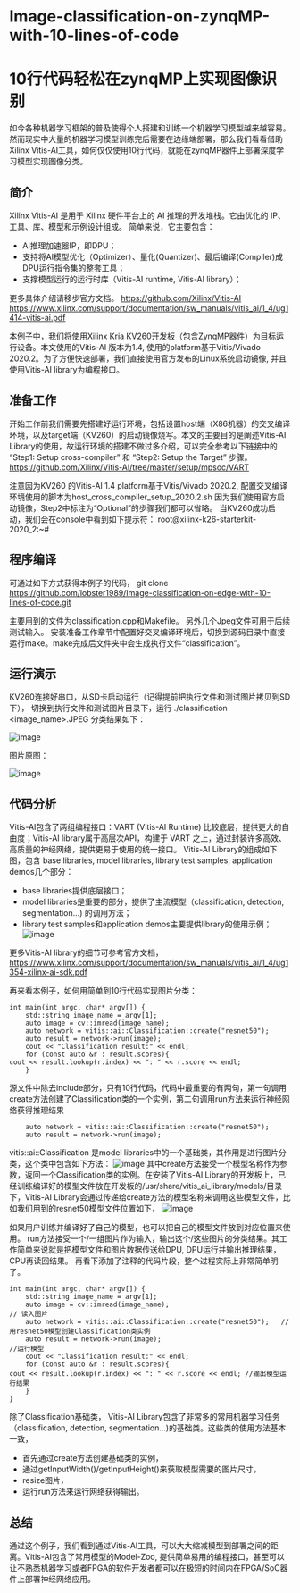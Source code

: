 # Image-classification-on-zynqMP-with-10-lines-of-code
# 10行代码轻松在zynqMP上实现图像识别

如今各种机器学习框架的普及使得个人搭建和训练一个机器学习模型越来越容易。然而现实中大量的机器学习模型训练完后需要在边缘端部署，那么我们看看借助Xilinx Vitis-AI工具，如何仅仅使用10行代码，就能在zynqMP器件上部署深度学习模型实现图像分类。
 
## 简介
Xilinx Vitis-AI 是用于 Xilinx 硬件平台上的 AI 推理的开发堆栈。它由优化的 IP、工具、库、模型和示例设计组成。
 简单来说，它主要包含：
* AI推理加速器IP，即DPU；
* 支持将AI模型优化（Optimizer）、量化(Quantizer)、最后编译(Compiler)成DPU运行指令集的整套工具；
* 支撑模型运行的运行时库（Vitis-AI runtime, Vitis-AI library）；
 
 
更多具体介绍请移步官方文档。
https://github.com/Xilinx/Vitis-AI
https://www.xilinx.com/support/documentation/sw_manuals/vitis_ai/1_4/ug1414-vitis-ai.pdf
 
本例子中，我们将使用Xilinx Kria KV260开发板（包含ZynqMP器件）为目标运行设备。本文使用的Vitis-AI 版本为1.4, 使用的platform基于Vitis/Vivado 2020.2。为了方便快速部署，我们直接使用官方发布的Linux系统启动镜像, 并且使用Vitis-AI library为编程接口。 
 
## 准备工作
开始工作前我们需要先搭建好运行环境，包括设置host端（X86机器）的交叉编译环境，以及target端（KV260）的启动镜像烧写。本文的主要目的是阐述Vitis-AI Library的使用，故运行环境的搭建不做过多介绍，可以完全参考以下链接中的 “Step1: Setup cross-compiler” 和 “Step2: Setup the Target” 步骤。
https://github.com/Xilinx/Vitis-AI/tree/master/setup/mpsoc/VART

注意因为KV260 的Vitis-AI 1.4 platform基于Vitis/Vivado 2020.2, 配置交叉编译环境使用的脚本为host_cross_compiler_setup_2020.2.sh
因为我们使用官方启动镜像，Step2中标注为“Optional”的步骤我们都可以省略。
当KV260成功启动，我们会在console中看到如下提示符：
root@xilinx-k26-starterkit-2020_2:~#
 
## 程序编译
可通过如下方式获得本例子的代码，
git clone https://github.com/lobster1989/Image-classification-on-edge-with-10-lines-of-code.git

主要用到的文件为classification.cpp和Makefile。 另外几个Jpeg文件可用于后续测试输入。
安装准备工作章节中配置好交叉编译环境后，切换到源码目录中直接运行make。make完成后文件夹中会生成执行文件“classification”。
 
## 运行演示
KV260连接好串口，从SD卡启动运行（记得提前把执行文件和测试图片拷贝到SD下），
切换到执行文件和测试图片目录下，运行 ./classification <image_name>.JPEG
分类结果如下：

![image](https://github.com/lobster1989/Image-classification-on-edge-with-10-lines-of-code/blob/master/readme_pictures/run_test.png)

图片原图：

![image](https://github.com/lobster1989/Image-classification-on-edge-with-10-lines-of-code/blob/master/test_pictures/003.JPEG)
 
## 代码分析
Vitis-AI包含了两组编程接口：VART (Vitis-AI Runtime) 比较底层，提供更大的自由度；Vitis-AI library属于高层次API，构建于 VART 之上，通过封装许多高效、高质量的神经网络，提供更易于使用的统一接口。 
Vitis-AI Library的组成如下图，包含 base libraries, model libraries, library test samples, application demos几个部分：
* base libraries提供底层接口；
* model libraries是重要的部分，提供了主流模型（classification, detection, segmentation…) 的调用方法；
* library test samples和application demos主要提供library的使用示例；
![image](https://github.com/lobster1989/Image-classification-on-edge-with-10-lines-of-code/blob/master/readme_pictures/vai%20lib.png)
 
更多Vitis-AI library的细节可参考官方文档，
https://www.xilinx.com/support/documentation/sw_manuals/vitis_ai/1_4/ug1354-xilinx-ai-sdk.pdf
 
再来看本例子，如何用简单到10行代码实现图片分类：
```
int main(int argc, char* argv[]) {
    std::string image_name = argv[1];
    auto image = cv::imread(image_name);
    auto network = vitis::ai::Classification::create("resnet50");
    auto result = network->run(image);
    cout << "Classification result:" << endl; 
    for (const auto &r : result.scores){
cout << result.lookup(r.index) << ": " << r.score << endl;
    }
```
源文件中除去include部分，只有10行代码，代码中最重要的有两句，第一句调用create方法创建了Classification类的一个实例，第二句调用run方法来运行神经网络获得推理结果
```
    auto network = vitis::ai::Classification::create("resnet50");
    auto result = network->run(image);
 ```
vitis::ai::Classification 是model libraries中的一个基础类，其作用是进行图片分类，这个类中包含如下方法：
![image](https://github.com/lobster1989/Image-classification-on-edge-with-10-lines-of-code/blob/master/readme_pictures/vai%20class.png)
其中create方法接受一个模型名称作为参数，返回一个Classification类的实例。在安装了Vitis-AI Library的开发板上，已经训练编译好的模型文件放在开发板的/usr/share/vitis_ai_library/models/目录下，Vitis-AI Library会通过传递给create方法的模型名称来调用这些模型文件，比如我们用到的resnet50模型文件位置如下，
![image](https://github.com/lobster1989/Image-classification-on-edge-with-10-lines-of-code/blob/master/readme_pictures/res50.png)

如果用户训练并编译好了自己的模型，也可以把自己的模型文件放到对应位置来使用。
run方法接受一个/一组图片作为输入，输出这个/这些图片的分类结果。其工作简单来说就是把模型文件和图片数据传送给DPU, DPU运行并输出推理结果，CPU再读回结果。
再看下添加了注释的代码片段，整个过程实际上非常简单明了。
```
int main(int argc, char* argv[]) {
    std::string image_name = argv[1];
    auto image = cv::imread(image_name);                                    // 读入图片
    auto network = vitis::ai::Classification::create("resnet50");   // 用resnet50模型创建Classification类实例
    auto result = network->run(image);                                           //运行模型
    cout << "Classification result:" << endl; 
    for (const auto &r : result.scores){
cout << result.lookup(r.index) << ": " << r.score << endl; //输出模型运行结果
    }
}
```
 
除了Classification基础类， Vitis-AI Library包含了非常多的常用机器学习任务（classification, detection, segmentation…)的基础类。这些类的使用方法基本一致，
* 首先通过create方法创建基础类的实例，
* 通过getInputWidth()/getInputHeight()来获取模型需要的图片尺寸，
* resize图片，
* 运行run方法来运行网络获得输出。
 
## 总结
通过这个例子，我们看到通过Vitis-AI工具，可以大大缩减模型到部署之间的距离。Vitis-AI包含了常用模型的Model-Zoo, 提供简单易用的编程接口，甚至可以让不熟悉机器学习或者FPGA的软件开发者都可以在极短的时间内在FPGA/SoC器件上部署神经网络应用。


